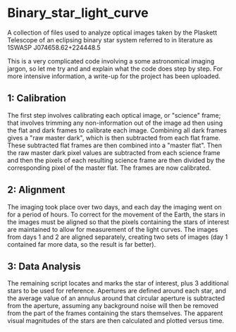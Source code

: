 # Binary_star_light_curve
A collection of files used to analyze optical images taken by the Plaskett Telescope of an eclipsing binary star system referred to in literature as 1SWASP J074658.62+224448.5

This is a very complicated code involving a some astronomical imaging jargon, so let me try and and explain what the code does step by step.  For more intensive information, a write-up for the project has been uploaded.

## 1: Calibration
The first step involves calibrating each optical image, or "science" frame;  that involves trimming any non-information out of the image ad then using the flat and dark frames to calibrate each image.  Combining all dark frames gives a "raw master dark", which is then subtracted from each flat frame.  These subtracted flat frames are then combined into a "master flat".  Then the raw master dark pixel values are subtracted from each science frame and then the pixels of each resulting science frame are then divided by the corresponding pixel of the master flat. The frames are now calibrated.

## 2: Alignment
The imaging took place over two days, and each day the imaging went on for a period of hours.  To correct for the movement of the Earth, the stars in the images must be aligned so that the pixels containing the stars of interest are maintained to allow for measurement of the light curves. The images from days 1 and 2 are aligned separately, creating two sets of images (day 1 contained far more data, so the result is far better).

## 3: Data Analysis
The remaining script locates and marks the star of interest, plus 3 additional stars to be used for reference.  Apertures are defined around each star, and the average value of an annulus around that circular aperture is subtracted from the aperture, assuming any background noise will then be removed from the part of the frames containing the stars themselves.  The apparent visual magnitudes of the stars are then calculated and plotted versus time.
